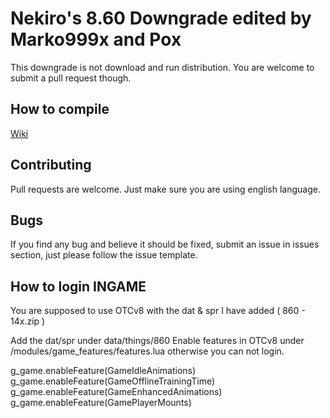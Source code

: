 # Nekiro's 8.60 Downgrade edited by Marko999x and Pox

This downgrade is not download and run distribution.
You are welcome to submit a pull request though.

## How to compile

[Wiki](https://github.com/otland/forgottenserver/wiki/Compiling)

## Contributing

Pull requests are welcome.
Just make sure you are using english language.

## Bugs

If you find any bug and believe it should be fixed, submit an issue in issues section, just please follow the issue template.

## How to login INGAME

You are supposed to use OTCv8 with the dat & spr I have added ( 860 - 14x.zip )

Add the dat/spr under data/things/860
Enable features in OTCv8 under /modules/game_features/features.lua otherwise you can not login.

g_game.enableFeature(GameIdleAnimations)
g_game.enableFeature(GameOfflineTrainingTime)
g_game.enableFeature(GameEnhancedAnimations)
g_game.enableFeature(GamePlayerMounts)